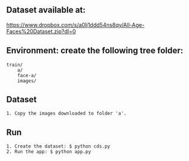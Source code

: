 ## Dataset available at: 
https://www.dropbox.com/s/a0lj1ddd54ns8qy/All-Age-Faces%20Dataset.zip?dl=0

## Environment: create the following tree folder:
    train/
        a/
        face-a/
        images/
    
## Dataset

    1. Copy the images downloaded to folder 'a'. 

## Run 
    1. Create the dataset: $ python cds.py
    2. Run the app: $ python app.py
